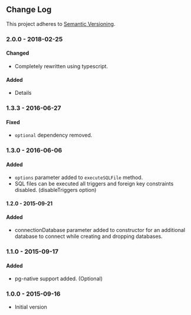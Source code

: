 <!-- Titles: Added, Changed, Deprecated, Removed, Fixed, Security -->

## Change Log

This project adheres to [Semantic Versioning](http://semver.org/).

### 2.0.0 - 2018-02-25

#### Changed

* Completely rewritten using typescript.

#### Added

* Details

### 1.3.3 - 2016-06-27

#### Fixed

* `optional` dependency removed.

### 1.3.0 - 2016-06-06

#### Added

* `options` parameter added to `executeSQLFile` method.
* SQL files can be executed all triggers and foreign key constraints disabled. (disableTriggers option)

#### 1.2.0 - 2015-09-21

#### Added

* connectionDatabase parameter added to constructor for an additional database to connect while creating and dropping
  databases.

### 1.1.0 - 2015-09-17

#### Added

* pg-native support added. (Optional)

### 1.0.0 - 2015-09-16

* Initial version
